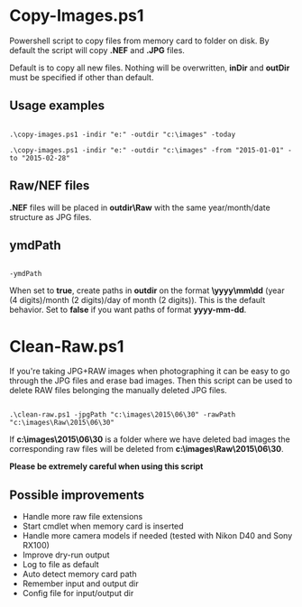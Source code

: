 # Copy-Images.ps1

Powershell script to copy files from memory card to folder on disk. By default
the script will copy **.NEF** and **.JPG** files.

Default is to copy all new files. Nothing will be overwritten, **inDir** and
 **outDir** must be specified if other than default.

## Usage examples
<code>
.\copy-images.ps1 -indir "e:" -outdir "c:\images" -today
</code>

<code>
.\copy-images.ps1 -indir "e:" -outdir "c:\images" -from "2015-01-01" -to "2015-02-28"
</code>

## Raw/NEF files
**.NEF** files will be placed in **outdir\Raw** with the same year/month/date
structure as JPG files.

## ymdPath
<code>
-ymdPath
</code>

When set to **true**, create paths in **outdir** on the format **\yyyy\mm\dd**
(year (4 digits)/month (2 digits)/day of month (2 digits)). This is the default
behavior. Set to **false** if you want paths of format **yyyy-mm-dd**.

# Clean-Raw.ps1

If you're taking JPG+RAW images when photographing it can be easy to go
through the JPG files and erase bad images. Then this script can be used to
delete RAW files belonging the manually deleted JPG files.

<code>
.\clean-raw.ps1 -jpgPath "c:\images\2015\06\30" -rawPath "c:\images\Raw\2015\06\30"
</code>

If **c:\images\2015\06\30** is a folder where we have deleted bad images the
corresponding raw files will be deleted from **c:\images\Raw\2015\06\30**.

**Please be extremely careful when using this script**


## Possible improvements
* Handle more raw file extensions
* Start cmdlet when memory card is inserted
* Handle more camera models if needed (tested with Nikon D40 and Sony RX100)
* Improve dry-run output
* Log to file as default
* Auto detect memory card path
* Remember input and output dir
* Config file for input/output dir
